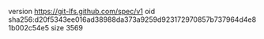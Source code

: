 version https://git-lfs.github.com/spec/v1
oid sha256:d20f5343ee016ad38988da373a9259d923172970857b737964d4e81b002c54e5
size 3569
